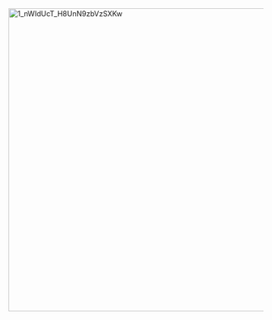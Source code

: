 <img width="600" alt="1_nWIdUcT_H8UnN9zbVzSXKw" src="https://github.com/user-attachments/assets/db622383-528d-4c41-ae47-eea3c3f045d5" />
